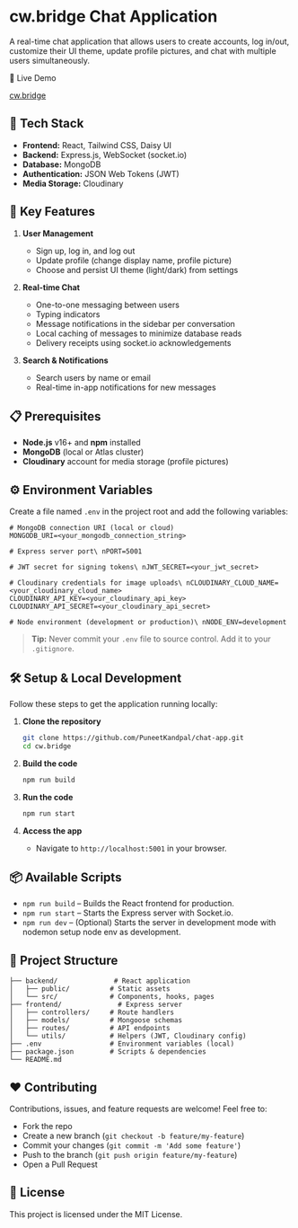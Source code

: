 # cw\.bridge Chat Application

A real-time chat application that allows users to create accounts, log in/out, customize their UI theme, update profile pictures, and chat with multiple users simultaneously.

🔗 Live Demo

[cw.bridge](https://cw-bridge.onrender.com/)

## 🔧 Tech Stack

* **Frontend:** React, Tailwind CSS, Daisy UI
* **Backend:** Express.js, WebSocket (socket.io)
* **Database:** MongoDB
* **Authentication:** JSON Web Tokens (JWT)
* **Media Storage:** Cloudinary

## 🚀 Key Features

1. **User Management**

   * Sign up, log in, and log out
   * Update profile (change display name, profile picture)
   * Choose and persist UI theme (light/dark) from settings

2. **Real-time Chat**

   * One-to-one messaging between users
   * Typing indicators
   * Message notifications in the sidebar per conversation
   * Local caching of messages to minimize database reads
   * Delivery receipts using socket.io acknowledgements

3. **Search & Notifications**

   * Search users by name or email
   * Real-time in-app notifications for new messages

## 📋 Prerequisites

* **Node.js** v16+ and **npm** installed
* **MongoDB** (local or Atlas cluster)
* **Cloudinary** account for media storage (profile pictures)

## ⚙️ Environment Variables

Create a file named `.env` in the project root and add the following variables:

```env
# MongoDB connection URI (local or cloud)
MONGODB_URI=<your_mongodb_connection_string>

# Express server port\ nPORT=5001

# JWT secret for signing tokens\ nJWT_SECRET=<your_jwt_secret>

# Cloudinary credentials for image uploads\ nCLOUDINARY_CLOUD_NAME=<your_cloudinary_cloud_name>
CLOUDINARY_API_KEY=<your_cloudinary_api_key>
CLOUDINARY_API_SECRET=<your_cloudinary_api_secret>

# Node environment (development or production)\ nNODE_ENV=development
```

> **Tip:** Never commit your `.env` file to source control. Add it to your `.gitignore`.

## 🛠️ Setup & Local Development

Follow these steps to get the application running locally:

1. **Clone the repository**

   ```bash
   git clone https://github.com/PuneetKandpal/chat-app.git
   cd cw.bridge
   ```

2. **Build the code**

   ```bash
   npm run build
   ```

3. **Run the code**

   ```bash
   npm run start
   ```

6. **Access the app**

   * Navigate to `http://localhost:5001` in your browser.

## 📦 Available Scripts

* `npm run build` – Builds the React frontend for production.
* `npm run start` – Starts the Express server with Socket.io.
* `npm run dev` – (Optional) Starts the server in development mode with nodemon setup node env as development.


## 📁 Project Structure

```
├── backend/              # React application
│   ├── public/          # Static assets
│   └── src/             # Components, hooks, pages
├── frontend/              # Express server
│   ├── controllers/     # Route handlers
│   ├── models/          # Mongoose schemas
│   ├── routes/          # API endpoints
│   └── utils/           # Helpers (JWT, Cloudinary config)
├── .env                 # Environment variables (local)
├── package.json         # Scripts & dependencies
└── README.md
```

## ❤️ Contributing

Contributions, issues, and feature requests are welcome! Feel free to:

* Fork the repo
* Create a new branch (`git checkout -b feature/my-feature`)
* Commit your changes (`git commit -m 'Add some feature'`)
* Push to the branch (`git push origin feature/my-feature`)
* Open a Pull Request

## 📄 License

This project is licensed under the MIT License.
